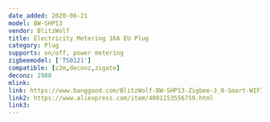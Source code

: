 ```yaml
---
date_added: 2020-06-21
model: BW-SHP13
vendor: BlitzWolf
title: Electricity Metering 16A EU Plug 
category: Plug
supports: on/off, power metering
zigbeemodel: ['TS0121']
compatible: [z2m,deconz,zigate]
deconz: 2988
mlink: 
link: https://www.banggood.com/BlitzWolf-BW-SHP13-Zigbee-3_0-Smart-WIFI-Socket-16A-EU-Plug-Electricity-Metering-APP-Remote-Controller-Timer-Work-with-Amazon-Alexa-Google-Home-p-1679992.html
link2: https://www.aliexpress.com/item/4001153556759.html
link3: 
---
```

